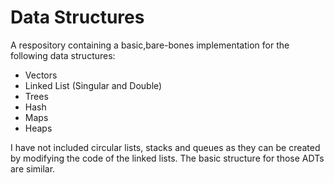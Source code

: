 # Data Structures
A respository containing a basic,bare-bones implementation for the following data structures:
- Vectors
- Linked List (Singular and Double) 
- Trees
- Hash
- Maps
- Heaps

I have not included circular lists, stacks and queues as they can be created by modifying the code of the linked lists. The basic structure for those ADTs are similar.

